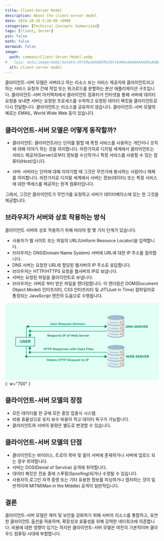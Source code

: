 ```yaml
---
title: Client-Server Model
description: About the client-server model
date: 2024-10-20 5:30:00 +0900
categories: [Technical Concepts Summarized]
tags: [Client, Server]
pin: false
math: false
mermaid: false
image:
  path: commons/Client-Server-Model.webp
#   lqip: data:image/webp;base64,UklGRpoAAABXRUJQVlA4WAoAAAAQAAAADwAABwAAQUxQSDIAAAARL0AmbZurmr57yyIiqE8oiG0bejIYEQTgqiDA9vqnsUSI6H+oAERp2HZ65qP/VIAWAFZQOCBCAAAA8AEAnQEqEAAIAAVAfCWkAALp8sF8rgRgAP7o9FDvMCkMde9PK7euH5M1m6VWoDXf2FkP3BqV0ZYbO6NA/VFIAAAA
  alt: client-server model
---
```

<!-- categories: [Technical Concepts Summarized, Technical Labs, Technical Terms, Useful Apps To Help With Technology] -->

클라이언트-서버 모델은 서버라고 하는 리소스 또는 서비스 제공자와 클라이언트라고 하는 서비스 요청자 간에 작업 또는 워크로드를 분할하는 분산 애플리케이션 구조입니다. 클라이언트-서버 아키텍처에서 클라이언트 컴퓨터가 인터넷을 통해 서버에 데이터 요청을 보내면 서버는 요청된 프로세스를 수락하고 요청된 데이터 패킷을 클라이언트로 다시 전달합니다. 클라이언트는 리소스를 공유하지 않습니다. 클라이언트-서버 모델의 예로는 EMAIL, World Wide Web 등이 있습니다.

## 클라이언트-서버 모델은 어떻게 동작할까?

- 클라이언트: 클라이언트라는 단어를 말할 때 특정 서비스를 사용하는 개인이나 조직에 대해 이야기 하는 것을 의미합니다. 마찬가지로 디지털 세계에서 클라이언트는 서비스 제공자(Server)로부터 정보를 수신하거나 특정 서비스를 사용할 수 있는 컴퓨터(Host)입니다.

- 서버: 서버라는 단어에 대해 이야기할 때 그것은 무언가에 봉사하는 사람이나 매체를 의미합니다. 마찬가지로 디지털 세계에서 서버는 정보(데이터) 또는 특정 서비스에 대한 액세스를 제공하는 원격 컴퓨터입니다.

그래서, 그것은 클라이언트가 무언가를 요청하고 서버가 데이터베이스에 있는 한 그것을 제공합니다.

## 브라우저가 서버와 상호 작용하는 방식
클라이언트 서버와 상호 작용하기 위해 따라야 할 몇 가지 단계가 있습니다.
- 사용자가 웹 사이트 또는 파일의 URL(Uniform Resource Locator)을 입력합니다. 
- 브라우저는 DNS(Domain Name System) 서버에 URL에 대한 IP 주소를 질의합니다.
- DNS 서버는 요청한 URL에 할당된 웹서버의 IP 주소로 응답합니다. 
- 브라우저는 HTTP/HTTPS 요청을 웹서버의 IP로 보냅니다.
- 서버는 요청된 파일을 클라이언트로 보냅니다.
- 브라우저는 서버로 부터 받은 파일을 렌더링합니다. 이 렌더링은 DOM(Document Object Model) 인터프리터, CSS 인터프리터 및 JIT(Just in Time) 컴파일러로 통칭되는 JavaScript 엔진의 도움으로 수행됩니다.

![Device Mockup](commons/Client-Server-Model-2.png){: w="700" }

## 클라이언트-서버 모델의 장점
- 모든 데이터를 한 곳에 모은 중앙 집중식 시스템.
- 비용 효율성으로 유지 보수 비용이 적고 데이터 복구가 가능합니다.
- 클라리언트와 서버의 용량은 별도로 변경할 수 있습니다.

## 클라이언트-서버 모델의 단점
- 클라이언트는 바이러스, 트로이 목마 및 웜이 서버에 존재하거나 서버에 업로드 되는 경우 취약합니다.
- 서버는 DOS(Denial of Service) 공격에 취약합니다.
- 데이터 패킷은 전송 중에 스푸핑(Spoofing)되거나 수정될 수 있습니다.
- 사용자의 로그인 자격 증명 또는 기타 유용한 정보를 피싱하거나 캡처하는 것이 일반적이며 MITM(Man in the Middle) 공격이 일반적입니다.

## 결론
클라이언트-서버 모델은 제어 및 보안을 강화하기 위해 서버의 리소스를 통합하고, 유연한 클라이언트 옵션을 허용하며, 확장성과 효율성을 위해 강력한 네티워크에 의존합니다. 비용에 대한 영향이 있기는 하지만 클라이언트-서버 모델은 여전히 기본적이며 클라우드 컴퓨팅 시대에 부합합니다.
